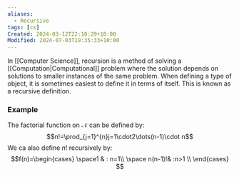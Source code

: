 ```yaml
---
aliases:
  - Recursive
tags: [cs]
Created: 2024-03-12T22:10:29+10:00
Modified: 2024-07-03T19:35:33+10:00
---
```

In [[Computer Science]], recursion is a method of solving a [[Computation|Computational]] problem where the solution depends on solutions to smaller instances of the same problem. When defining a type of object, it is sometimes easiest to define it in terms of itself. This is known as a recursive definition.

### Example 
The factorial function on $\mathcal{N}$ can be defined by:
$$n!=\prod_{j=1}^{n}j=1\cdot2\dots(n-1)\cdot n$$
We ca also define $n!$ recursively by:
$$f(n)=\begin{cases} \space1 & : n=1\\
 \space n(n-1)!& :n>1 \\
\end{cases}
$$